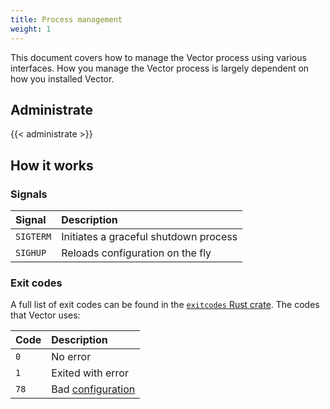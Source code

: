 ```yaml
---
title: Process management
weight: 1
---
```


This document covers how to manage the Vector process using various interfaces. How you manage the Vector process is largely dependent on how you installed Vector.

## Administrate

{{< administrate >}}

## How it works

### Signals

Signal | Description
:------|:-----------
`SIGTERM` | Initiates a graceful shutdown process
`SIGHUP` | Reloads configuration on the fly

### Exit codes

A full list of exit codes can be found in the [`exitcodes` Rust crate][exitcodes]. The codes that Vector uses:

Code | Description
:----|:-----------
`0` | No error
`1` | Exited with error
`78` | Bad [configuration]

[configuration]: /docs/reference/configuration
[exitcodes]: https://docs.rs/exitcode/latest/exitcode/#constants
